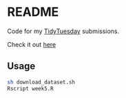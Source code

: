 # README

Code for my [TidyTuesday](https://twitter.com/hashtag/TidyTuesday?src=hash) submissions.

Check it out [here](https://github.com/rfordatascience/tidytuesday/blob/master/README.md)

## Usage

```bash
sh download_dataset.sh
Rscript week5.R
```
